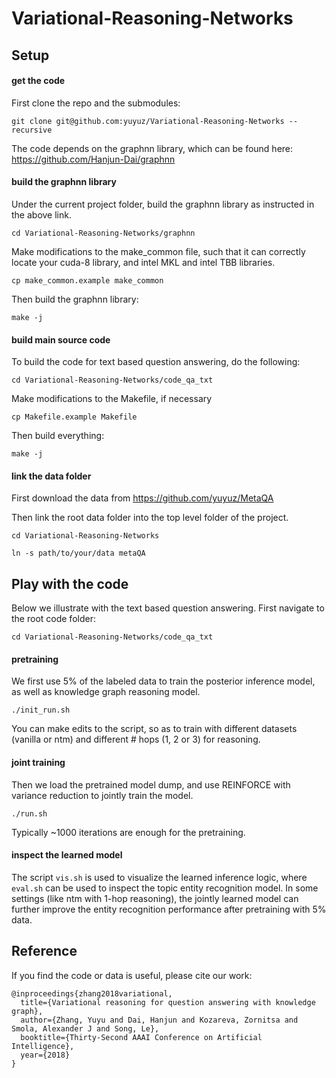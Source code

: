 # Variational-Reasoning-Networks

## Setup

#### get the code

First clone the repo and the submodules:

  `git clone git@github.com:yuyuz/Variational-Reasoning-Networks --recursive`
  
The code depends on the graphnn library, which can be found here: https://github.com/Hanjun-Dai/graphnn

#### build the graphnn library

Under the current project folder, build the graphnn library as instructed in the above link. 

  `cd Variational-Reasoning-Networks/graphnn`
  
Make modifications to the make_common file, such that it can correctly locate your cuda-8 library, and intel MKL and intel TBB libraries. 

  `cp make_common.example make_common` 

Then build the graphnn library:

  `make -j`

#### build main source code

To build the code for text based question answering, do the following:

  `cd Variational-Reasoning-Networks/code_qa_txt`

Make modifications to the Makefile, if necessary

  `cp Makefile.example Makefile`

Then build everything:

  `make -j`

#### link the data folder

First download the data from https://github.com/yuyuz/MetaQA

Then link the root data folder into the top level folder of the project.

  `cd Variational-Reasoning-Networks`
  
  `ln -s path/to/your/data metaQA`

## Play with the code

Below we illustrate with the text based question answering. First navigate to the root code folder:

  `cd Variational-Reasoning-Networks/code_qa_txt`

#### pretraining

We first use 5% of the labeled data to train the posterior inference model, as well as knowledge graph reasoning model. 

  `./init_run.sh`

You can make edits to the script, so as to train with different datasets (vanilla or ntm) and different # hops (1, 2 or 3) for reasoning. 

#### joint training

Then we load the pretrained model dump, and use REINFORCE with variance reduction to jointly train the model. 

  `./run.sh`

Typically ~1000 iterations are enough for the pretraining. 


#### inspect the learned model

The script `vis.sh` is used to visualize the learned inference logic, where `eval.sh` can be used to inspect the topic entity recognition model. In some settings (like ntm with 1-hop reasoning), the jointly learned model can further improve the entity recognition performance after pretraining with 5% data. 



## Reference

If you find the code or data is useful, please cite our work:

```
@inproceedings{zhang2018variational,
  title={Variational reasoning for question answering with knowledge graph},
  author={Zhang, Yuyu and Dai, Hanjun and Kozareva, Zornitsa and Smola, Alexander J and Song, Le},
  booktitle={Thirty-Second AAAI Conference on Artificial Intelligence},
  year={2018}
}
```

